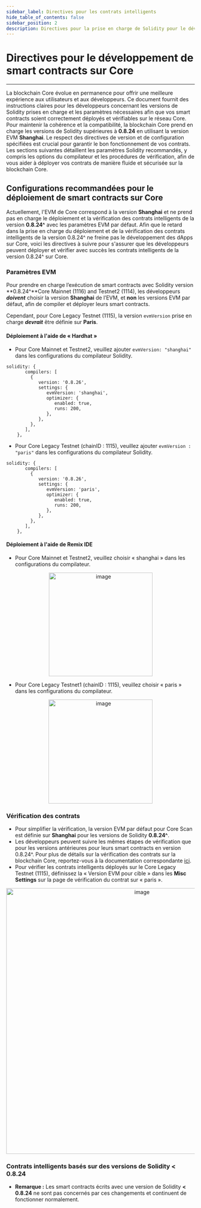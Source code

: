 ```yaml
---
sidebar_label: Directives pour les contrats intelligents
hide_table_of_contents: false
sidebar_position: 2
description: Directives pour la prise en charge de Solidity pour le développement de contrats intelligents sur Core
---
```


# Directives pour le développement de smart contracts sur Core

---

La blockchain Core évolue en permanence pour offrir une meilleure expérience aux utilisateurs et aux développeurs. Ce document fournit des instructions claires pour les développeurs concernant les versions de Solidity prises en charge et les paramètres nécessaires afin que vos smart contracts soient correctement déployés et vérifiables sur le réseau Core. Pour maintenir la cohérence et la compatibilité, la blockchain Core prend en charge les versions de Solidity supérieures à **0.8.24** en utilisant la version EVM **Shanghai**. Le respect des directives de version et de configuration spécifiées est crucial pour garantir le bon fonctionnement de vos contrats. Les sections suivantes détaillent les paramètres Solidity recommandés, y compris les options du compilateur et les procédures de vérification, afin de vous aider à déployer vos contrats de manière fluide et sécurisée sur la blockchain Core.

## Configurations recommandées pour le déploiement de smart contracts sur Core

Actuellement, l'EVM de Core correspond à la version **Shanghai** et ne prend pas en charge le déploiement et la vérification des contrats intelligents de la version **0.8.24^** avec les paramètres EVM par défaut. Afin que le retard dans la prise en charge du déploiement et de la vérification des contrats intelligents de la version 0.8.24^ ne freine pas le développement des dApps sur Core, voici les directives à suivre pour s'assurer que les développeurs peuvent déployer et vérifier avec succès les contrats intelligents de la version 0.8.24^ sur Core.

### Paramètres EVM

Pour prendre en charge l’exécution de smart contracts avec Solidity version \*\*0.8.24^\*\*Core Mainnet (1116) and Testnet2 (1114), les développeurs **_doivent_** choisir la version **Shanghai** de l’EVM, et **non** les versions EVM par défaut, afin de compiler et déployer leurs smart contracts.

Cependant, pour Core Legacy Testnet (1115), la version `evmVersion` prise en charge _**devrait**_ être définie sur **Paris**.

#### Déploiement à l'aide de « Hardhat »

- Pour Core Mainnet et Testnet2, veuillez ajouter `evmVersion: "shanghai"` dans les configurations du compilateur Solidity.

```
solidity: {
       compilers: [
         {
            version: '0.8.26',
            settings: {
               evmVersion: 'shanghai',
               optimizer: {
                  enabled: true,
                  runs: 200,
               },
            },
         },
       ],
    },
```

- Pour Core Legacy Testnet (chainID : 1115), veuillez ajouter `evmVersion : "paris"` dans les configurations du compilateur Solidity.

```
solidity: {
       compilers: [
         {
            version: '0.8.26',
            settings: {
               evmVersion: 'paris',
               optimizer: {
                  enabled: true,
                  runs: 200,
               },
            },
         },
       ],
    },
```

#### Déploiement à l'aide de Remix IDE

- Pour Core Mainnet et Testnet2, veuillez choisir « shanghai » dans les configurations du compilateur.

<p align="center">
<img width="277" alt="image" src="https://github.com/user-attachments/assets/a528a516-8dfe-44bf-a0fc-34814f284cca" />
</p>

- Pour Core Legacy Testnet1 (chainID : 1115), veuillez choisir « paris » dans les configurations du compilateur.

<p align="center">
<img width="278" alt="image" src="https://github.com/user-attachments/assets/6042382c-2daa-471d-9723-c7a6ce0b3253" />
</p>

### Vérification des contrats

- Pour simplifier la vérification, la version EVM par défaut pour Core Scan est définie sur **Shanghai** pour les versions de Solidity **0.8.24^**.
- Les développeurs peuvent suivre les mêmes étapes de vérification que pour les versions antérieures pour leurs smart contracts en version 0.8.24^. Pour plus de détails sur la vérification des contrats sur la blockchain Core, reportez-vous à la documentation correspondante [ici](./contract-verify.md).
- Pour vérifier les contrats intelligents déployés sur le Core Legacy Testnet (1115), définissez la « Version EVM pour cible » dans les **Misc Settings** sur la page de vérification du contrat sur « paris ».

<p align="center">
<img width="710" alt="image" src="https://github.com/user-attachments/assets/8f2b61f2-72c2-4607-8f64-9e1d1c19960b" />
</p>

### Contrats intelligents basés sur des versions de Solidity < 0.8.24

- **Remarque :** Les smart contracts écrits avec une version de Solidity **\< 0.8.24** ne sont pas concernés par ces changements et continuent de fonctionner normalement.
